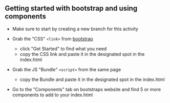 ## Getting started with bootstrap and using components

- Make sure to start by creating a new branch for this activity

- Grab the "CSS" `<link>` from [bootstrap](https://getbootstrap.com/)
    - click "Get Started" to find what you need
    - copy the CSS link and paste it in the designated spot in the index.html

- Grab the JS "Bundle" `<script>` from the same page
    - copy the Bundle and paste it in the designated spot in the index.html 

- Go to the "Components" tab on bootstraps website and find 5 or more components to add to your index.html